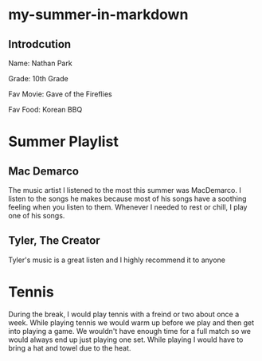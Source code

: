 # my-summer-in-markdown
## Introdcution
<p>Name: Nathan Park</p>
<p>Grade: 10th Grade</p>
<p>Fav Movie: Gave of the Fireflies</p>
<p>Fav Food: Korean BBQ</p>

# Summer Playlist 
## Mac Demarco
<p>The music artist I listened to the most this summer was MacDemarco. I listen to the songs he makes because most of his songs have a soothing feeling when you listen to them. Whenever I needed to rest or chill, I play one of his songs.</p>

## Tyler, The Creator
<p> Tyler's music is a great listen and I highly recommend it to anyone</p>

# Tennis
<p>During the break, I would play tennis with a freind or two about once a week. While playing tennis we would warm up before we play and then get into playing a game. We wouldn't have enough time for a full match so we would always end up just playing one set. While playing I would have to bring a hat and towel due to the heat. </p>
